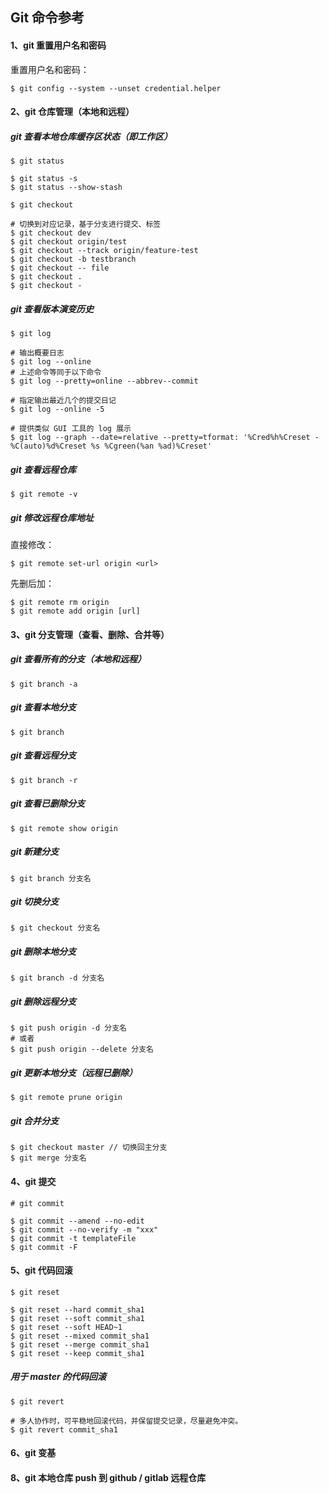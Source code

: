 ## Git 命令参考

#### 1、git 重置用户名和密码

重置用户名和密码：

```git
$ git config --system --unset credential.helper
```
#### 2、git 仓库管理（本地和远程）

##### git 查看本地仓库缓存区状态（即工作区）

```git
$ git status
```
```git
$ git status -s
$ git status --show-stash
```
```git
$ git checkout
```
```git
# 切换到对应记录，基于分支进行提交、标签
$ git checkout dev
$ git checkout origin/test
$ git checkout --track origin/feature-test
$ git checkout -b testbranch
$ git checkout -- file
$ git checkout .
$ git checkout -
```

##### git 查看版本演变历史

```git
$ git log
```

```git
# 输出概要日志
$ git log --online
# 上述命令等同于以下命令
$ git log --pretty=online --abbrev--commit

# 指定输出最近几个的提交日记
$ git log --online -5

# 提供类似 GUI 工具的 log 展示
$ git log --graph --date=relative --pretty=tformat: '%Cred%h%Creset -%C(auto)%d%Creset %s %Cgreen(%an %ad)%Creset'
```

##### git 查看远程仓库

```git
$ git remote -v
```

##### git 修改远程仓库地址

直接修改：

```git
$ git remote set-url origin <url>
```

先删后加：

```git
$ git remote rm origin
$ git remote add origin [url]
```

#### 3、git 分支管理（查看、删除、合并等）

##### git 查看所有的分支（本地和远程）

```git
$ git branch -a
```

##### git 查看本地分支

```git
$ git branch
```

##### git 查看远程分支

```git
$ git branch -r
```

##### git 查看已删除分支

```git
$ git remote show origin
```

##### git 新建分支

```git
$ git branch 分支名
```

##### git 切换分支

```git
$ git checkout 分支名
```

##### git 删除本地分支

```git
$ git branch -d 分支名
```

##### git 删除远程分支

```git
$ git push origin -d 分支名
# 或者
$ git push origin --delete 分支名
```

##### git 更新本地分支（远程已删除）

```git
$ git remote prune origin
```

##### git 合并分支

```git
$ git checkout master // 切换回主分支
$ git merge 分支名
```

#### 4、git 提交
```git
# git commit
```
```git
$ git commit --amend --no-edit
$ git commit --no-verify -m "xxx"
$ git commit -t templateFile
$ git commit -F
```

#### 5、git 代码回滚
```git
$ git reset
```
```git
$ git reset --hard commit_sha1
$ git reset --soft commit_sha1
$ git reset --soft HEAD~1
$ git reset --mixed commit_sha1
$ git reset --merge commit_sha1
$ git reset --keep commit_sha1
```
##### 用于 master 的代码回滚
```git
$ git revert
```
```git
# 多人协作时，可平稳地回滚代码，并保留提交记录，尽量避免冲突。
$ git revert commit_sha1
```

#### 6、git 变基


#### 8、git 本地仓库 push 到 github / gitlab 远程仓库

